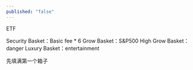 ```yaml
---
published: "false"
---
```


ETF

Security Basket：Basic fee * 6
Grow Basket：S&P500
High Grow Basket：danger
Luxury Basket：entertainment

先填满第一个箱子
